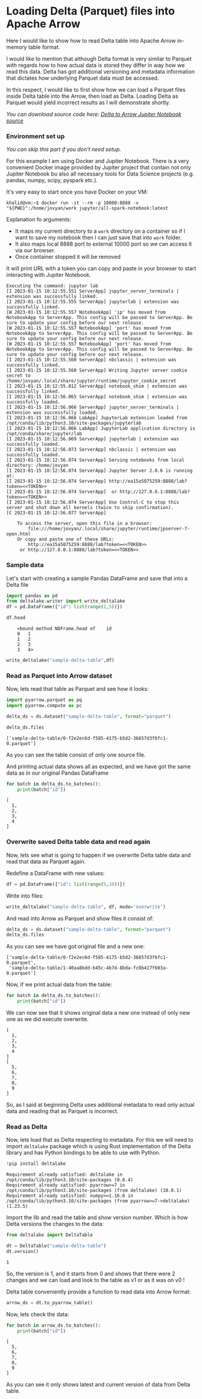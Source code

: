 # Loading Delta (Parquet) files into Apache Arrow

Here I would like to show how to read Delta table into Apache Arrow in-memory table format.

I would like to mention that although Delta format is very similar to Parquet with regards how to how actual data is stored 
they differ in way how we read this data. Delta has got additional versioning and metadata information that
dictates how underlying Parquet data must be accessed.

In this respect, I would like to first show how we can load a Parquet files inside Delta table into the Arrow, 
then load as Delta. Loading Delta as Parquet would yield incorrect results as I will demonstrate shortly.

_You can download source code here: [Delta to Arrow Jupiter Notebook source](https://github.com/khalidmammadov/python_code/blob/master/arrow_delta/Delta_to_Arrow.ipynb)_

### Environment set up

_You can skip this part if you don't need setup._ 

For this example I am using Docker and Jupiter Notebook. There is a very convenient Docker image provided by Jupiter
project that contain not only Jupiter Notebook bu also  all necessary tools for Data Science projects 
(e.g. pandas, numpy, scipy, pyspark etc.).

It's very easy to start once you have Docker on your VM:

```shell
khalid@vm:~$ docker run -it --rm -p 10000:8888 -v "${PWD}":/home/jovyan/work jupyter/all-spark-notebook:latest
```
Explanation fo arguments:
- It maps my current directory to a `work` directory on a container so if I want to save my notebook 
then I can just save that into `work` folder.
- It also maps local 8888 port to external 10000 port so we can access it via our browser. 
- Once container stopped it will be removed

It will print URL with a token you can copy and paste in your browser to start interacting with Jupiter Notebook.

```shell
Executing the command: jupyter lab
[I 2023-01-15 10:12:55.551 ServerApp] jupyter_server_terminals | extension was successfully linked.
[I 2023-01-15 10:12:55.555 ServerApp] jupyterlab | extension was successfully linked.
[W 2023-01-15 10:12:55.557 NotebookApp] 'ip' has moved from NotebookApp to ServerApp. This config will be passed to ServerApp. Be sure to update your config before our next release.
[W 2023-01-15 10:12:55.557 NotebookApp] 'port' has moved from NotebookApp to ServerApp. This config will be passed to ServerApp. Be sure to update your config before our next release.
[W 2023-01-15 10:12:55.557 NotebookApp] 'port' has moved from NotebookApp to ServerApp. This config will be passed to ServerApp. Be sure to update your config before our next release.
[I 2023-01-15 10:12:55.560 ServerApp] nbclassic | extension was successfully linked.
[I 2023-01-15 10:12:55.560 ServerApp] Writing Jupyter server cookie secret to /home/jovyan/.local/share/jupyter/runtime/jupyter_cookie_secret
[I 2023-01-15 10:12:55.812 ServerApp] notebook_shim | extension was successfully linked.
[I 2023-01-15 10:12:56.065 ServerApp] notebook_shim | extension was successfully loaded.
[I 2023-01-15 10:12:56.066 ServerApp] jupyter_server_terminals | extension was successfully loaded.
[I 2023-01-15 10:12:56.066 LabApp] JupyterLab extension loaded from /opt/conda/lib/python3.10/site-packages/jupyterlab
[I 2023-01-15 10:12:56.066 LabApp] JupyterLab application directory is /opt/conda/share/jupyter/lab
[I 2023-01-15 10:12:56.069 ServerApp] jupyterlab | extension was successfully loaded.
[I 2023-01-15 10:12:56.073 ServerApp] nbclassic | extension was successfully loaded.
[I 2023-01-15 10:12:56.074 ServerApp] Serving notebooks from local directory: /home/jovyan
[I 2023-01-15 10:12:56.074 ServerApp] Jupyter Server 2.0.6 is running at:
[I 2023-01-15 10:12:56.074 ServerApp] http://ea15a5075259:8888/lab?token=<<TOKEN>>
[I 2023-01-15 10:12:56.074 ServerApp]  or http://127.0.0.1:8888/lab?token=<<TOKEN>>
[I 2023-01-15 10:12:56.074 ServerApp] Use Control-C to stop this server and shut down all kernels (twice to skip confirmation).
[C 2023-01-15 10:12:56.077 ServerApp] 
    
    To access the server, open this file in a browser:
        file:///home/jovyan/.local/share/jupyter/runtime/jpserver-7-open.html
    Or copy and paste one of these URLs:
        http://ea15a5075259:8888/lab?token=<<TOKEN>>
     or http://127.0.0.1:8888/lab?token=<<TOKEN>>
```

### Sample data  

Let's start with creating a sample Pandas DataFrame and save that into a Delta file

```python
import pandas as pd
from deltalake.writer import write_deltalake
df = pd.DataFrame({"id": list(range(1,5))})
```

```python
df.head
```

```text
    <bound method NDFrame.head of    id
    0   1
    1   2
    2   3
    3   4>
```
```python
write_deltalake("sample-delta-table",df)
```

### Read as Parquet into Arrow dataset

Now, lets read that table as Parquet and see how it looks:

```python
import pyarrow.parquet as pq
import pyarrow.compute as pc
```


```python
delta_ds = ds.dataset("sample-delta-table", format="parquet")
```

```python
delta_ds.files
```

    ['sample-delta-table/0-f2e2ec6d-f585-4175-b5d2-36857d3f6fc1-0.parquet']

As you can see the table consist of only one source file. 


And printing actual data shows all as expected, and we have got the same data as in our original Pandas DataFrame  
```python
for batch in delta_ds.to_batches():
    print(batch["id"])
```

    [
      1,
      2,
      3,
      4
    ]

### Overwrite saved Delta table data and read again

Now, lets see what is going to happen if we overwrite Delta table data and read that data as Parquet again.

Redefine a DataFrame with new values:
```python
df = pd.DataFrame({"id": list(range(5,10))})
```
Write into files:
```python
write_deltalake("sample-delta-table", df, mode='overwrite')
```

And read into Arrow as Parquet and show files it consist of:
```python
delta_ds = ds.dataset("sample-delta-table", format="parquet")
delta_ds.files
```

As you can see we have got original file and a new one:

    ['sample-delta-table/0-f2e2ec6d-f585-4175-b5d2-36857d3f6fc1-0.parquet',
     'sample-delta-table/1-40aa8bdd-b45c-4b7d-8bda-fc8b417f603a-0.parquet']


Now, if we print actual data from the table:
```python
for batch in delta_ds.to_batches():
    print(batch["id"])
```

We can now see that it shows original data a new one instead of only new one as we did execute overwrite.

    [
      1,
      2,
      3,
      4
    ]
    [
      5,
      6,
      7,
      8,
      9
    ]

So, as I said at beginning Delta uses additional metadata to read only actual data and reading that as Parquet is incorrect.  

### Read as Delta

Now, lets load that as Delta respecting to metadata. For this we will need to import `deltalake` package which
is using Rust implementation of the Delta library and has Python bindings to be able to use with Python.

```python
!pip install deltalake
```

    Requirement already satisfied: deltalake in /opt/conda/lib/python3.10/site-packages (0.6.4)
    Requirement already satisfied: pyarrow>=7 in /opt/conda/lib/python3.10/site-packages (from deltalake) (10.0.1)
    Requirement already satisfied: numpy>=1.16.6 in /opt/conda/lib/python3.10/site-packages (from pyarrow>=7->deltalake) (1.23.5)

Import the lib and read the table and show version number. Which is how Delta versions the changes to the data:
```python
from deltalake import DeltaTable

dt = DeltaTable("sample-delta-table")
dt.version()
```

    1

So, the version is 1, and it starts from 0 and shows that there were 2 changes and we can load and look to the table as v1 or as it was on v0 ! 

Delta table conveniently provide a function to read data into Arrow format: 
```python
arrow_ds = dt.to_pyarrow_table()
```

Now, lets check the data:
```python
for batch in arrow_ds.to_batches():
    print(batch["id"])
```

    [
      5,
      6,
      7,
      8,
      9
    ]

As you can see it only shows latest and current version of data from Delta table.

